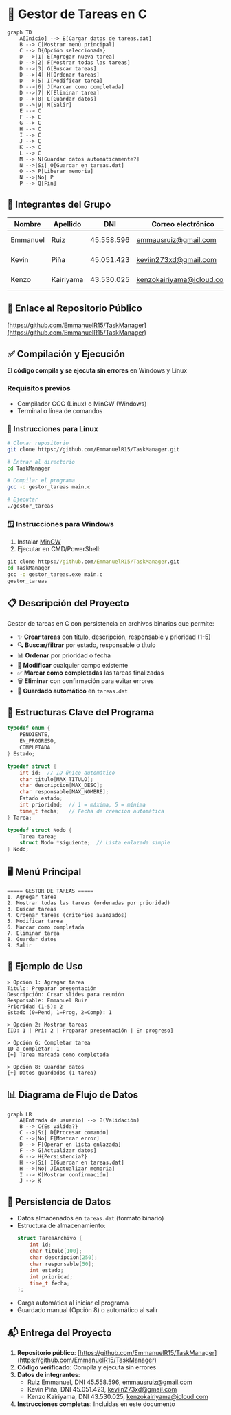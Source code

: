 # 🚀 Gestor de Tareas en C

```mermaid
graph TD
    A[Inicio] --> B[Cargar datos de tareas.dat]
    B --> C[Mostrar menú principal]
    C --> D{Opción seleccionada}
    D -->|1| E[Agregar nueva tarea]
    D -->|2| F[Mostrar todas las tareas]
    D -->|3| G[Buscar tareas]
    D -->|4| H[Ordenar tareas]
    D -->|5| I[Modificar tarea]
    D -->|6| J[Marcar como completada]
    D -->|7| K[Eliminar tarea]
    D -->|8| L[Guardar datos]
    D -->|9| M[Salir]
    E --> C
    F --> C
    G --> C
    H --> C
    I --> C
    J --> C
    K --> C
    L --> C
    M --> N[Guardar datos automáticamente?]
    N -->|Sí| O[Guardar en tareas.dat]
    O --> P[Liberar memoria]
    N -->|No| P
    P --> Q[Fin]
```

## 👥 Integrantes del Grupo

| Nombre    | Apellido    | DNI       | Correo electrónico          | Rol                          |
|-----------|-------------|-----------|-----------------------------|------------------------------|
| Emmanuel  | Ruiz        | 45.558.596| emmausruiz@gmail.com        | Desarrollo principal         |
| Kevin     | Piña        | 45.051.423| keviin273xd@gmail.com       | Desarrollo y pruebas         |
| Kenzo     | Kairiyama   | 43.530.025| kenzokairiyama@icloud.com   | Desarrollo y documentación   |

## 🔗 Enlace al Repositorio Público
[https://github.com/EmmanuelR15/TaskManager](https://github.com/EmmanuelR15/TaskManager)

## ✅ Compilación y Ejecución
**El código compila y se ejecuta sin errores** en Windows y Linux

### Requisitos previos
- Compilador GCC (Linux) o MinGW (Windows)
- Terminal o línea de comandos

### 🐧 Instrucciones para Linux
```bash
# Clonar repositorio
git clone https://github.com/EmmanuelR15/TaskManager.git

# Entrar al directorio
cd TaskManager

# Compilar el programa
gcc -o gestor_tareas main.c

# Ejecutar
./gestor_tareas
```

### 🪟 Instrucciones para Windows
1. Instalar [MinGW](https://osdn.net/projects/mingw/)
2. Ejecutar en CMD/PowerShell:
```cmd
git clone https://github.com/EmmanuelR15/TaskManager.git
cd TaskManager
gcc -o gestor_tareas.exe main.c
gestor_tareas
```

## 📋 Descripción del Proyecto
Gestor de tareas en C con persistencia en archivos binarios que permite:

- ✨ **Crear tareas** con título, descripción, responsable y prioridad (1-5)
- 🔍 **Buscar/filtrar** por estado, responsable o título
- 📊 **Ordenar** por prioridad o fecha
- 📝 **Modificar** cualquier campo existente
- ✅ **Marcar como completadas** las tareas finalizadas
- 🗑️ **Eliminar** con confirmación para evitar errores
- 💾 **Guardado automático** en `tareas.dat`

## 🧠 Estructuras Clave del Programa
```c
typedef enum { 
    PENDIENTE, 
    EN_PROGRESO, 
    COMPLETADA 
} Estado;

typedef struct {
    int id;  // ID único automático
    char titulo[MAX_TITULO];
    char descripcion[MAX_DESC];
    char responsable[MAX_NOMBRE];
    Estado estado;
    int prioridad;  // 1 = máxima, 5 = mínima
    time_t fecha;   // Fecha de creación automática
} Tarea;

typedef struct Nodo {
    Tarea tarea;
    struct Nodo *siguiente;  // Lista enlazada simple
} Nodo;
```

## 🖥️ Menú Principal
```
===== GESTOR DE TAREAS =====
1. Agregar tarea
2. Mostrar todas las tareas (ordenadas por prioridad)
3. Buscar tareas
4. Ordenar tareas (criterios avanzados)
5. Modificar tarea
6. Marcar como completada
7. Eliminar tarea
8. Guardar datos
9. Salir
```

## 📝 Ejemplo de Uso
```plaintext
> Opción 1: Agregar tarea
Titulo: Preparar presentación
Descripción: Crear slides para reunión
Responsable: Emmanuel Ruiz
Prioridad (1-5): 2
Estado (0=Pend, 1=Prog, 2=Comp): 1

> Opción 2: Mostrar tareas
[ID: 1 | Pri: 2 | Preparar presentación | En progreso]

> Opción 6: Completar tarea
ID a completar: 1
[+] Tarea marcada como completada

> Opción 8: Guardar datos
[+] Datos guardados (1 tarea)
```

## 📊 Diagrama de Flujo de Datos
```mermaid
graph LR
    A[Entrada de usuario] --> B(Validación)
    B --> C{Es válida?}
    C -->|Sí| D[Procesar comando]
    C -->|No| E[Mostrar error]
    D --> F[Operar en lista enlazada]
    F --> G[Actualizar datos]
    G --> H{Persistencia?}
    H -->|Sí| I[Guardar en tareas.dat]
    H -->|No| J[Actualizar memoria]
    I --> K[Mostrar confirmación]
    J --> K
```

## 💾 Persistencia de Datos
- Datos almacenados en `tareas.dat` (formato binario)
- Estructura de almacenamiento:
  ```c
  struct TareaArchivo {
      int id;
      char titulo[100];
      char descripcion[250];
      char responsable[50];
      int estado;
      int prioridad;
      time_t fecha;
  };
  ```
- Carga automática al iniciar el programa
- Guardado manual (Opción 8) o automático al salir

## 📬 Entrega del Proyecto
1. **Repositorio público**: [https://github.com/EmmanuelR15/TaskManager](https://github.com/EmmanuelR15/TaskManager)
2. **Código verificado**: Compila y ejecuta sin errores
3. **Datos de integrantes**: 
   - Ruiz Emmanuel, DNI 45.558.596, emmausruiz@gmail.com
   - Kevin Piña, DNI 45.051.423, keviin273xd@gmail.com
   - Kenzo Kairiyama, DNI 43.530.025, kenzokairiyama@icloud.com
4. **Instrucciones completas**: Incluidas en este documento
